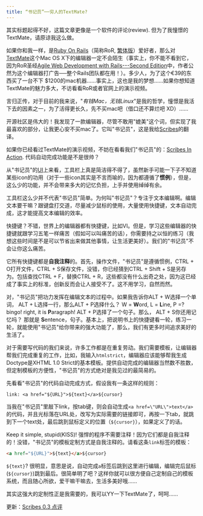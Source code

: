 ```yaml
---
title: “书记员”──穷人的TextMate?
---
```

其实标题起得不好，这篇文章更像是一个软件的评论(review). 但为了我憧憬的TextMate，请原谅我这么做。

如果你和我一样，是[Ruby On Rails][0]（简称RoR, [繁体版][1]）爱好者，那么对[TextMate][2]这个Mac OS X下的编辑器一定不会陌生（事实上，你不能不看到它，因为RoR圣经[Agile Web Development with Rails---Second Edition][3]中，作者公然为这个编辑器打广告──整个Rails团队都在用！）。多少人，为了这个€39的东西买了一台不下 $1200的mac机器……事实上，这也是我的梦想……如果你想知道TextMate的魅力多大，不访看看RoR或者官网上的演示视频。

言归正传，对于目前的我来说，"_有钱Mac，无钱Linux_"是我的哲学，憧憬是我活下去的因素之一，为了活得更长久，先不买mac吧（借口还不算烂吧 XD）……

开源社区是伟大的！我发现了一款编辑器，尽管不敢用"媲美"这个词，但实现了我最喜欢的部分，让我更心安不买mac了。它叫"书记员"，这是我给[Scribes][4]的翻译。

如果你已经看过TextMate的演示视频，不妨在看看我们"书记员"的：[Scribes In Action][5]. 代码自动完成功能是不是很帅？

从"书记员"的[UI][6]上来看，工具栏上真是简洁得不得了，虽然新手可能一下子不知道某些icon的功用（对于一些icon其实是不言而喻的，因为都遵循了**惯例**），但是，这么少的功能，并不会带来多大的记忆负担，上手并使用绰绰有余。

工具栏这么少并不代表"书记员"简单。为何叫"书记员"？专注于文本编辑啊。编辑文本要干嘛？跟键盘打交道，尽量减少鼠标的使用，大量使用快捷键，文本自动完成，这才能提高文本编辑的效率。

快捷键？不错，世界上的编辑器都有快捷键，比如VI。但是，学习这些编辑器的快捷键就跟学习五笔一样痛苦（假如可以叫痛苦的话），你需要持之以恒的练习（我想这些时间是不是可以节省出来做其他事情，让生活更美好）。我们的"书记员"不会让你这么痛苦。

它所有快捷键都是**自我注释**的。首先，操作文件，"书记员"是遵循惯例，CTRL + O打开文件，CTRL + S保存文件，没错，你已经猜到CTRL + Shift + S是另存为。包括查找CTRL + F，替换CTRL + R，这些都没有什么出奇之处，因为这已经成了事实上的标准，创新反而会让人接受不了。这不用学习，自然而然。

对，"书记员"把功力发挥在编辑文本的过程中。如果我告诉你ALT + W选择一个单词， ALT + L选择一行，那么ALT + P选择什么？ W = **W**ord, L = **L**ine, P =? bingo! right, it is **P**aragraph! ALT + P选择了一个句子。那么， ALT + S你还用记忆吗？ 那就是 **S**entence，句子。基本上，把说明书上的快捷键看一轮，练习一轮，就能使用"书记员"给你带来的强大功能了，那么，我们有更多时间追求美好的生活了。

对于需要写代码的我们来说，许多工作都是在重复劳动。我们需要模板，让编辑器帮我们完成重复的工作，比如，我输入`htmlstrict`，编辑器应该能够帮我生成Doctype是XHTML 1.0 Strict的基本模板。提供自动完成的编辑器当然数不胜数，但定制模板的方便性，"书记员"的方式绝对是我见过的最简易的。

先看看"书记员"的代码自动完成方式，假设我有一条这样的规则：

    link: <a href="${URL}">${text}</a>${cursor}

当我在"书记员"里敲下link，按tab键，则会自动生成`<a href=\"URL\">text</a>`的代码，并且光标落在URL处，改写为实际需要的链接即可，再按一下tab，就跳到下一个text处，最后跳到鼠标定义的位置（`${cursor}`），如果定义了的话。

Keep it simple, stupid(KISS)! 强悍的程序不需要注释！因为它们都是自我注释的！没错，"书记员"的模板定制方式是自我注释的。请看这条`link`标签的模板：

```html
<a href="${URL}">${text}</a>${cursor}
```

`${text}`? 很明显，意思是说，自动完成`a`标签后跳到这里进行编辑，编辑完后鼠标(`${cursor}`)跳到最后。很简单明了吧？这样你就可以很方便自己定制自己的模板系统，而且随心所欲，爱干嘛干嘛去，生活多美好哦……

其实这强大的定制性正是我需要的，我可以YY一下TextMate了，呵呵……

更新：[Scribes 0.3 点评][7]

[0]: http://rubyonrails.org/
[1]: http://rubyonrails.org.tw/
[2]: http://www.macromates.com/
[3]: http://www.pragmaticprogrammer.com/titles/rails/index.html
[4]: http://scribes.sourceforge.net/
[5]: http://scribes.sourceforge.net/demo.htm
[6]: http://scribes.sourceforge.net/functions.html
[7]: http://linuxtoy.org/archives/scribes_0_3_review.html
